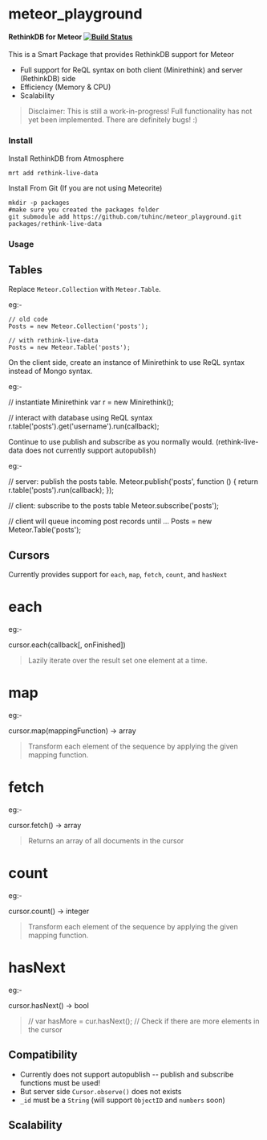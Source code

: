 meteor_playground
=================
#### RethinkDB for Meteor [![Build Status](https://travis-ci.org/arunoda/meteor-smart-collections.png?branch=master)](https://travis-ci.org/arunoda/meteor-smart-collections)

This is a Smart Package that provides RethinkDB support for Meteor

* Full support for ReQL syntax on both client (Minirethink) and server (RethinkDB) side
* Efficiency (Memory & CPU)
* Scalability

> Disclaimer: This is still a work-in-progress! Full functionality has not yet been implemented. There are definitely bugs! :)

### Install

Install RethinkDB from Atmosphere
    
    mrt add rethink-live-data

Install From Git (If you are not using Meteorite)

    mkdir -p packages
    #make sure you created the packages folder
    git submodule add https://github.com/tuhinc/meteor_playground.git packages/rethink-live-data

### Usage

## Tables

Replace `Meteor.Collection` with `Meteor.Table`.

eg:-

    // old code
    Posts = new Meteor.Collection('posts');

    // with rethink-live-data
    Posts = new Meteor.Table('posts');

On the client side, create an instance of Minirethink to use ReQL syntax instead of Mongo syntax.

eg:-

  // instantiate Minirethink
  var r = new Minirethink();
  
  // interact with database using ReQL syntax
  r.table('posts').get('username').run(callback);
  
Continue to use publish and subscribe as you normally would. (rethink-live-data does not currently support autopublish)

eg:-

  // server: publish the posts table.
  Meteor.publish('posts', function () {
    return r.table('posts').run(callback);
  });
  
  // client: subscribe to the posts table
  Meteor.subscribe('posts');
  
  // client will queue incoming post records until ...
  Posts = new Meteor.Table('posts');

## Cursors

Currently provides support for `each`, `map`, `fetch`, `count`, and `hasNext`

# each

eg:-

  cursor.each(callback[, onFinished])
  
  >Lazily iterate over the result set one element at a time.
  
# map

eg:-

  cursor.map(mappingFunction) → array
  
  >Transform each element of the sequence by applying the given mapping function.

# fetch

eg:-

  cursor.fetch() → array
  
  >Returns an array of all documents in the cursor

# count

eg:-

  cursor.count() → integer
  
  >Transform each element of the sequence by applying the given mapping function.
  
# hasNext

eg:-

  cursor.hasNext() → bool
  
  >// var hasMore = cur.hasNext();
  >// Check if there are more elements in the cursor



## Compatibility

* Currently does not support autopublish -- publish and subscribe functions must be used!
* But server side `Cursor.observe()` does not exists
* `_id` must be a `String` (will support `ObjectID` and `numbers` soon)

## Scalability

